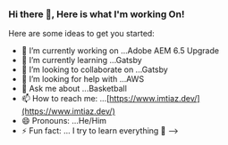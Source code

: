 ### Hi there 👋, Here is what I'm working On! 



Here are some ideas to get you started:

- 🔭 I’m currently working on ...Adobe AEM 6.5 Upgrade
- 🌱 I’m currently learning ...Gatsby
- 👯 I’m looking to collaborate on ...Gatsby
- 🤔 I’m looking for help with ...AWS
- 💬 Ask me about ...Basketball
- 📫 How to reach me: ...[https://www.imtiaz.dev/](https://www.imtiaz.dev/)
- 😄 Pronouns: ...He/Him
- ⚡ Fun fact: ... I try to learn everything 🤣
-->
